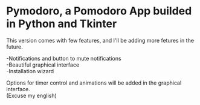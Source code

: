# Pymodoro, a Pomodoro App builded in Python and Tkinter 
This version comes with few features, and I'll be adding more fetures in the future.

-Notifications and button to mute notifications  
-Beautiful graphical interface  
-Installation wizard  

Options for timer control and animations will be added in the graphical interface.  
(Excuse my english)
